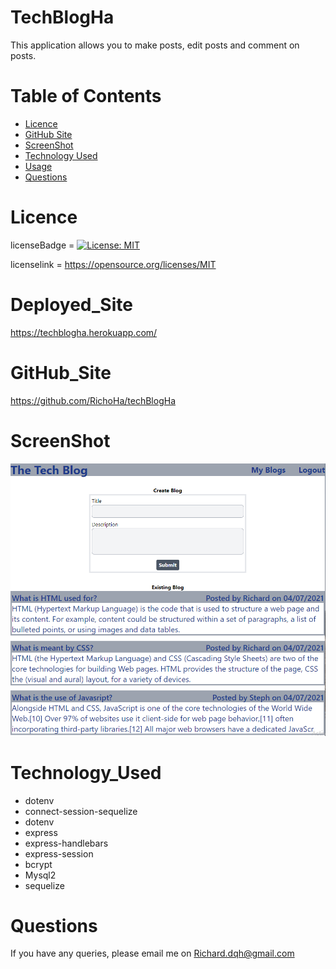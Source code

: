 # TechBlogHa

This application allows you to make posts, edit posts and comment on posts.

# Table of Contents
  * [Licence](#Licence)
  * [GitHub Site](#GitHub_Site)
  * [ScreenShot](#ScreenShot)
  * [Technology Used](#Technology_Used)
  * [Usage](#Usage)
  * [Questions](#Questions)

# Licence
licenseBadge = [![License: MIT](https://img.shields.io/badge/License-MIT-yellow.svg)](https://opensource.org/licenses/MIT)

licenselink = https://opensource.org/licenses/MIT

# Deployed_Site
https://techblogha.herokuapp.com/

# GitHub_Site
https://github.com/RichoHa/techBlogHa

# ScreenShot
![Application Screenshot](./public/images/screeny.PNG )

# Technology_Used
-   dotenv
-   connect-session-sequelize
-   dotenv
-   express
-   express-handlebars
-   express-session
-   bcrypt
-   Mysql2
-   sequelize


# Questions
 If you have any queries, please email me on Richard.dqh@gmail.com